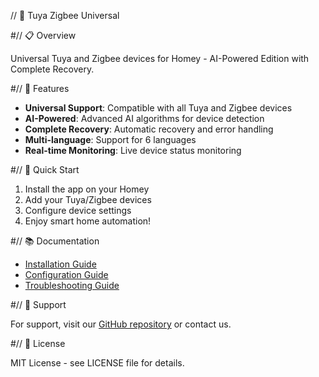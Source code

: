// 🚀 Tuya Zigbee Universal

#// 📋 Overview

Universal Tuya and Zigbee devices for Homey - AI-Powered Edition with Complete Recovery.

#// 🔧 Features

- **Universal Support**: Compatible with all Tuya and Zigbee devices
- **AI-Powered**: Advanced AI algorithms for device detection
- **Complete Recovery**: Automatic recovery and error handling
- **Multi-language**: Support for 6 languages
- **Real-time Monitoring**: Live device status monitoring

#// 🚀 Quick Start

1. Install the app on your Homey
2. Add your Tuya/Zigbee devices
3. Configure device settings
4. Enjoy smart home automation!

#// 📚 Documentation

- [Installation Guide](installation.md)
- [Configuration Guide](configuration.md)
- [Troubleshooting Guide](troubleshooting.md)

#// 🤝 Support

For support, visit our [GitHub repository](https://github.com/dlnraja/com.tuya.zigbee) or contact us.

#// 📄 License

MIT License - see LICENSE file for details.
